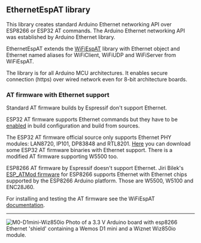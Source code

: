 
## EthernetEspAT library

This library creates standard Arduino Ethernet networking API over ESP8266 or ESP32 AT commands. The Arduino Ethernet networking API was established by Arduino Ethernet library.

EthernetEspAT extends the [WiFiEspAT](https://github.com/JAndrassy/WiFiEspAT) library with Ethernet object and Ethernet named aliases for WiFiClient, WiFiUDP and WiFiServer from WiFiEspAT.

The library is for all Arduino MCU architectures. It enables secure connection (https) over wired network even for 8-bit architecture boards.

### AT firmware with Ethernet support

Standard AT firmware builds by Espressif don't support Ethernet.

ESP32 AT firmware supports Ethernet commands but they have to be [enabled](https://docs.espressif.com/projects/esp-at/en/latest/esp32/Compile_and_Develop/How_to_enable_ESP_AT_Ethernet.html) in build configuration and build from sources.

The ESP32 AT firmware official source only supports Ethernet PHY modules: LAN8720, IP101, DP83848 and RTL8201. [Here](https://github.com/Networking-for-Arduino/EthernetEspAT/wiki/ESP32-firmware) you can download some ESP32 AT firmware binaries with Ethernet support. There is a modified AT firmware supporting W5500 too.

ESP8266 AT firmware by Espressif doesn't support Ethernet. Jiri Bilek's [ESP_ATMod firmware](https://github.com/JiriBilek/ESP_ATMod#description) for ESP8266 supports Ethernet with Ethernet chips supported by the ESP8266 Arduino platform. Those are W5500, W5100 and ENC28J60.

For installing and testing the AT firmware see the WiFiEspAT [documentation](https://github.com/JAndrassy/WiFiEspAT?tab=readme-ov-file#getting-started).

---
![M0-D1mini-Wiz850io](https://raw.githubusercontent.com/wiki/Networking-for-Arduino/EthernetEspAT/img/M0-D1mini-Wiz850io.jpg)
Photo of a 3.3 V Arduino board with esp8266 Ethernet 'shield' containing a Wemos D1 mini and a Wiznet Wiz850io module.
